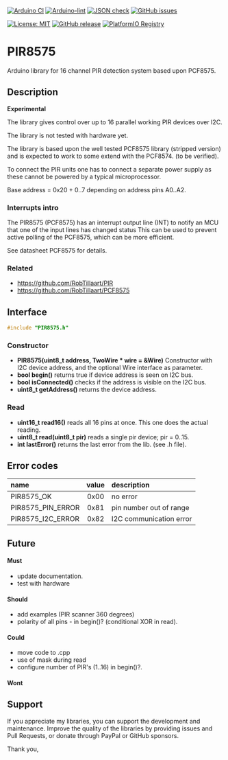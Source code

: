 
[![Arduino CI](https://github.com/RobTillaart/PIR8575/workflows/Arduino%20CI/badge.svg)](https://github.com/marketplace/actions/arduino_ci)
[![Arduino-lint](https://github.com/RobTillaart/PIR8575/actions/workflows/arduino-lint.yml/badge.svg)](https://github.com/RobTillaart/PIR8575/actions/workflows/arduino-lint.yml)
[![JSON check](https://github.com/RobTillaart/PIR8575/actions/workflows/jsoncheck.yml/badge.svg)](https://github.com/RobTillaart/PIR8575/actions/workflows/jsoncheck.yml)
[![GitHub issues](https://img.shields.io/github/issues/RobTillaart/PIR8575.svg)](https://github.com/RobTillaart/PIR8575/issues)

[![License: MIT](https://img.shields.io/badge/license-MIT-green.svg)](https://github.com/RobTillaart/PIR8575/blob/master/LICENSE)
[![GitHub release](https://img.shields.io/github/release/RobTillaart/PIR8575.svg?maxAge=3600)](https://github.com/RobTillaart/PIR8575/releases)
[![PlatformIO Registry](https://badges.registry.platformio.org/packages/robtillaart/library/PIR8575.svg)](https://registry.platformio.org/libraries/robtillaart/PIR8575)


# PIR8575

Arduino library for 16 channel PIR detection system based upon PCF8575.


## Description

**Experimental**

The library gives control over up to 16 parallel working PIR devices over I2C.

The library is not tested with hardware yet.

The library is based upon the well tested PCF8575 library (stripped version)
and is expected to work to some extend with the PCF8574. (to be verified).

To connect the PIR units one has to connect a separate power supply as these
cannot be powered by a typical microprocessor.

Base address = 0x20 + 0..7 depending on address pins A0..A2.


### Interrupts intro

The PIR8575 (PCF8575) has an interrupt output line (INT) to notify an MCU
that one of the input lines has changed status
This can be used to prevent active polling of the PCF8575, which can be 
more efficient.

See datasheet PCF8575 for details.


### Related

- https://github.com/RobTillaart/PIR
- https://github.com/RobTillaart/PCF8575


## Interface

```cpp
#include "PIR8575.h"
```

### Constructor

- **PIR8575(uint8_t address, TwoWire \* wire = &Wire)** Constructor with 
I2C device address, and the optional Wire interface as parameter.
- **bool begin()** returns true if device address is seen on I2C bus.
- **bool isConnected()** checks if the address is visible on the I2C bus.
- **uint8_t getAddress()** returns the device address.

### Read

- **uint16_t read16()** reads all 16 pins at once. This one does the actual reading.
- **uint8_t read(uint8_t pir)** reads a single pir device; pir = 0..15.
- **int lastError()** returns the last error from the lib. (see .h file).


## Error codes

|  name               |  value  |  description              |
|:--------------------|:-------:|:--------------------------|
|  PIR8575_OK         |  0x00   |  no error                 |
|  PIR8575_PIN_ERROR  |  0x81   |  pin number out of range  |
|  PIR8575_I2C_ERROR  |  0x82   |  I2C communication error  |


## Future

#### Must

- update documentation.
- test with hardware

#### Should

- add examples (PIR scanner 360 degrees)
- polarity of all pins - in begin()?  (conditional XOR in read).

#### Could

- move code to .cpp
- use of mask during read
- configure number of PIR's (1..16) in begin()?.

#### Wont


## Support

If you appreciate my libraries, you can support the development and maintenance.
Improve the quality of the libraries by providing issues and Pull Requests, or
donate through PayPal or GitHub sponsors.

Thank you,


